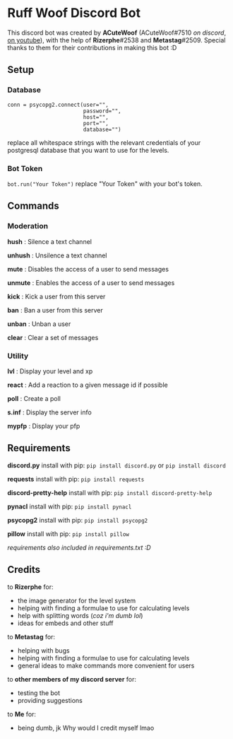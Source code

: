 # Ruff Woof Discord Bot

This discord bot was created by **ACuteWoof** (ACuteWoof#7510 _on discord_, [on youtube](https://www.youtube.com/channel/UCLa0rouVotfUdDtUrlSdcug "Youtube Channel Of ACuteWoof")), with the help of **Rizerphe**#2538 and **Metastag**#2509.
Special thanks to them for their contributions in making this bot :D

## Setup

### Database

```
conn = psycopg2.connect(user="",
                        password="",
                        host="",
                        port="",
                        database="")
```

replace all whitespace strings with the relevant credentials of your postgresql database that you want to use for the levels.

### Bot Token

`bot.run("Your Token")`
replace "Your Token" with your bot's token.

## Commands

### Moderation

**hush** : Silence a text channel

**unhush** : Unsilence a text channel

**mute** : Disables the access of a user to send messages

**unmute** : Enables the access of a user to send messages

**kick** : Kick a user from this server

**ban** : Ban a user from this server

**unban** : Unban a user

**clear** : Clear a set of messages

### Utility

**lvl** : Display your level and xp

**react** : Add a reaction to a given message id if possible

**poll** : Create a poll

**s.inf** : Display the server info

**mypfp** : Display your pfp

## Requirements

**discord.py**
install with pip: `pip install discord.py` or `pip install discord`

**requests**
install with pip: `pip install requests`

**discord-pretty-help**
install with pip: `pip install discord-pretty-help`

**pynacl**
install with pip: `pip install pynacl`

**psycopg2**
install with pip: `pip install psycopg2`

**pillow**
install with pip: `pip install pillow`

_requirements also included in requirements.txt :D_

## Credits

to **Rizerphe** for:

- the image generator for the level system
- helping with finding a formulae to use for calculating levels
- help with splitting words (_coz i'm dumb lol_)
- ideas for embeds and other stuff

to **Metastag** for:

- helping with bugs
- helping with finding a formulae to use for calculating levels
- general ideas to make commands more convenient for users

to **other members of my discord server** for:

- testing the bot
- providing suggestions

to **Me** for:

- being dumb, jk
  Why would I credit myself lmao
